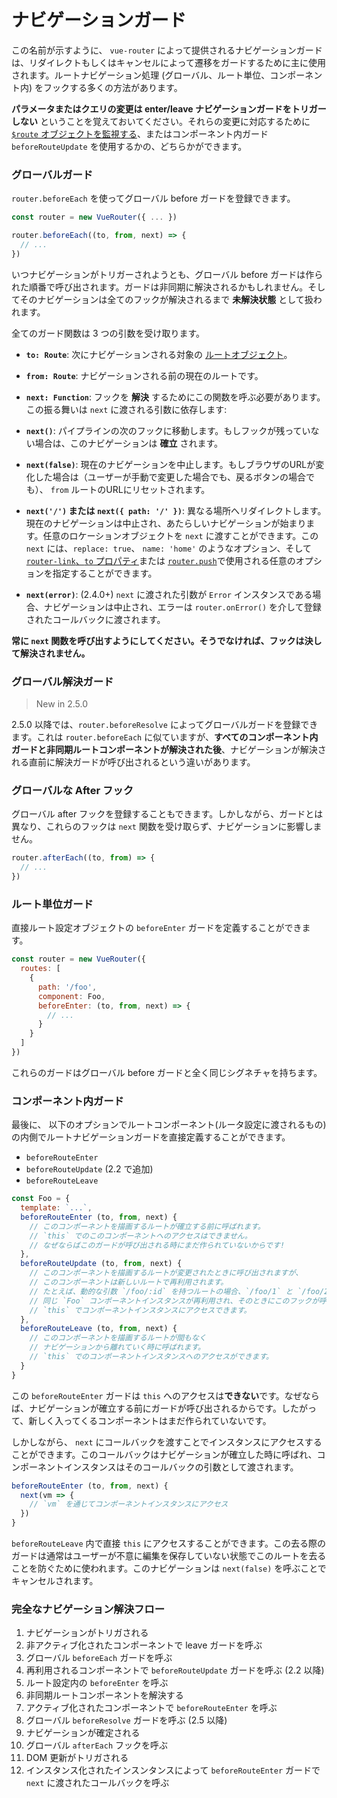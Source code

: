# ナビゲーションガード

この名前が示すように、 `vue-router` によって提供されるナビゲーションガードは、リダイレクトもしくはキャンセルによって遷移をガードするために主に使用されます。ルートナビゲーション処理 (グローバル、ルート単位、コンポーネント内) をフックする多くの方法があります。

**パラメータまたはクエリの変更は enter/leave ナビゲーションガードをトリガーしない** ということを覚えておいてください。それらの変更に対応するために [`$route` オブジェクトを監視する](../essentials/dynamic-matching.md#reacting-to-params-changes)、またはコンポーネント内ガード `beforeRouteUpdate` を使用するかの、どちらかができます。

### グローバルガード

`router.beforeEach` を使ってグローバル before ガードを登録できます。

``` js
const router = new VueRouter({ ... })

router.beforeEach((to, from, next) => {
  // ...
})
```

いつナビゲーションがトリガーされようとも、グローバル before ガードは作られた順番で呼び出されます。ガードは非同期に解決されるかもしれません。そしてそのナビゲーションは全てのフックが解決されるまで **未解決状態** として扱われます。

全てのガード関数は 3 つの引数を受け取ります。

  - **`to: Route`**: 次にナビゲーションされる対象の [ルートオブジェクト](../api/route-object.md)。
  
  - **`from: Route`**: ナビゲーションされる前の現在のルートです。
  
  - **`next: Function`**: フックを **解決** するためにこの関数を呼ぶ必要があります。この振る舞いは `next` に渡される引数に依存します:

  - **`next()`**: パイプラインの次のフックに移動します。もしフックが残っていない場合は、このナビゲーションは **確立** されます。

  - **`next(false)`**: 現在のナビゲーションを中止します。もしブラウザのURLが変化した場合は（ユーザーが手動で変更した場合でも、戻るボタンの場合でも）、 `from` ルートのURLにリセットされます。

  - **`next('/')` または `next({ path: '/' })`**: 異なる場所へリダイレクトします。現在のナビゲーションは中止され、あたらしいナビゲーションが始まります。任意のロケーションオブジェクトを `next` に渡すことができます。この `next` には、`replace: true`、 `name: 'home'` のようなオプション、そして [`router-link`、`to` プロパティ](../api/router-link.md)または [`router.push`](../api/router-instance.md#methods)で使用される任意のオプションを指定することができます。

  - **`next(error)`**: (2.4.0+) `next` に渡された引数が `Error` インスタンスである場合、ナビゲーションは中止され、エラーは `router.onError()` を介して登録されたコールバックに渡されます。

  **常に `next` 関数を呼び出すようにしてください。そうでなければ、フックは決して解決されません。**

### グローバル解決ガード

> New in 2.5.0

2.5.0 以降では、`router.beforeResolve` によってグローバルガードを登録できます。これは `router.beforeEach` に似ていますが、**すべてのコンポーネント内ガードと非同期ルートコンポーネントが解決された後**、ナビゲーションが解決される直前に解決ガードが呼び出されるという違いがあります。

### グローバルな After フック

グローバル after フックを登録することもできます。しかしながら、ガードとは異なり、これらのフックは `next` 関数を受け取らず、ナビゲーションに影響しません。

``` js
router.afterEach((to, from) => {
  // ...
})
```

### ルート単位ガード

直接ルート設定オブジェクトの `beforeEnter` ガードを定義することができます。

``` js
const router = new VueRouter({
  routes: [
    {
      path: '/foo',
      component: Foo,
      beforeEnter: (to, from, next) => {
        // ...
      }
    }
  ]
})
```

これらのガードはグローバル before ガードと全く同じシグネチャを持ちます。

### コンポーネント内ガード

最後に、 以下のオプションでルートコンポーネント(ルータ設定に渡されるもの)の内側でルートナビゲーションガードを直接定義することができます。

- `beforeRouteEnter`
- `beforeRouteUpdate` (2.2 で追加)
- `beforeRouteLeave`

``` js
const Foo = {
  template: `...`,
  beforeRouteEnter (to, from, next) {
    // このコンポーネントを描画するルートが確立する前に呼ばれます。
    // `this` でのこのコンポーネントへのアクセスはできません。
    // なぜならばこのガードが呼び出される時にまだ作られていないからです!
  },
  beforeRouteUpdate (to, from, next) {
    // このコンポーネントを描画するルートが変更されたときに呼び出されますが、
    // このコンポーネントは新しいルートで再利用されます。
    // たとえば、動的な引数 `/foo/:id` を持つルートの場合、`/foo/1` と `/foo/2` の間を移動すると、
    // 同じ `Foo` コンポーネントインスタンスが再利用され、そのときにこのフックが呼び出されます。
    // `this` でコンポーネントインスタンスにアクセスできます。
  },
  beforeRouteLeave (to, from, next) {
    // このコンポーネントを描画するルートが間もなく
    // ナビゲーションから離れていく時に呼ばれます。
    // `this` でのコンポーネントインスタンスへのアクセスができます。
  }
}
```

この `beforeRouteEnter` ガードは `this` へのアクセスは**できない**です。なぜならば、ナビゲーションが確立する前にガードが呼び出されるからです。したがって、新しく入ってくるコンポーネントはまだ作られていないです。

しかしながら、 `next` にコールバックを渡すことでインスタンスにアクセスすることができます。このコールバックはナビゲーションが確立した時に呼ばれ、コンポーネントインスタンスはそのコールバックの引数として渡されます。

``` js
beforeRouteEnter (to, from, next) {
  next(vm => {
    // `vm` を通じてコンポーネントインスタンスにアクセス
  })
}
```

`beforeRouteLeave` 内で直接 `this` にアクセスすることができます。この去る際のガードは通常はユーザーが不意に編集を保存していない状態でこのルートを去ることを防ぐために使われます。このナビゲーションは `next(false)` を呼ぶことでキャンセルされます。

### 完全なナビゲーション解決フロー
1. ナビゲーションがトリガされる
2. 非アクティブ化されたコンポーネントで leave ガードを呼ぶ
3. グローバル `beforeEach` ガードを呼ぶ
4. 再利用されるコンポーネントで `beforeRouteUpdate` ガードを呼ぶ (2.2 以降)
5. ルート設定内の `beforeEnter` を呼ぶ
6. 非同期ルートコンポーネントを解決する
7. アクティブ化されたコンポーネントで `beforeRouteEnter` を呼ぶ
8. グローバル `beforeResolve` ガードを呼ぶ (2.5 以降)
9. ナビゲーションが確定される
10. グローバル `afterEach` フックを呼ぶ
11. DOM 更新がトリガされる
12. インスタンス化されたインスンタンスによって `beforeRouteEnter` ガードで `next` に渡されたコールバックを呼ぶ
